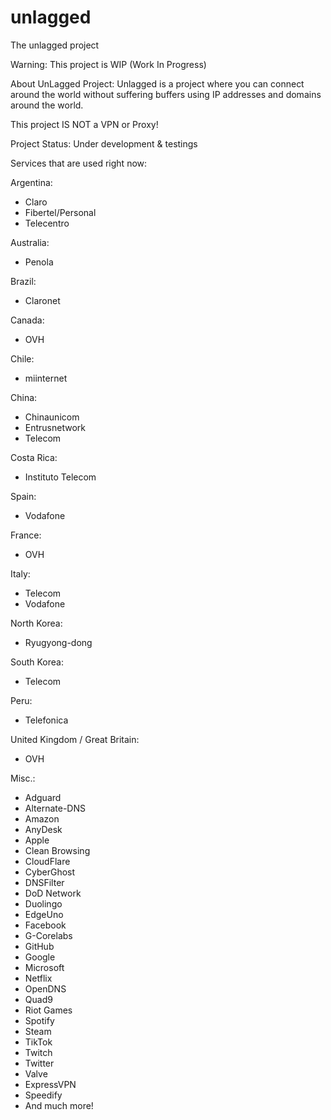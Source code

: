# unlagged
The unlagged project

Warning:
This project is WIP (Work In Progress)

About UnLagged Project:
Unlagged is a project where you can connect around the world without suffering buffers using IP addresses and domains around the world.

This project IS NOT a VPN or Proxy!

Project Status: Under development & testings

Services that are used right now:

Argentina:
- Claro
- Fibertel/Personal
- Telecentro

Australia:
- Penola

Brazil:
- Claronet

Canada:
- OVH

Chile:
- miinternet

China:
- Chinaunicom
- Entrusnetwork
- Telecom

Costa Rica:
- Instituto Telecom

Spain:
- Vodafone

France:
- OVH

Italy:
- Telecom
- Vodafone

North Korea:
- Ryugyong-dong

South Korea:
- Telecom

Peru:
- Telefonica

United Kingdom / Great Britain:
- OVH

Misc.:
- Adguard
- Alternate-DNS
- Amazon
- AnyDesk
- Apple
- Clean Browsing
- CloudFlare
- CyberGhost
- DNSFilter
- DoD Network
- Duolingo
- EdgeUno
- Facebook
- G-Corelabs
- GitHub
- Google
- Microsoft
- Netflix
- OpenDNS
- Quad9
- Riot Games
- Spotify
- Steam
- TikTok
- Twitch
- Twitter
- Valve
- ExpressVPN
- Speedify
- And much more!
